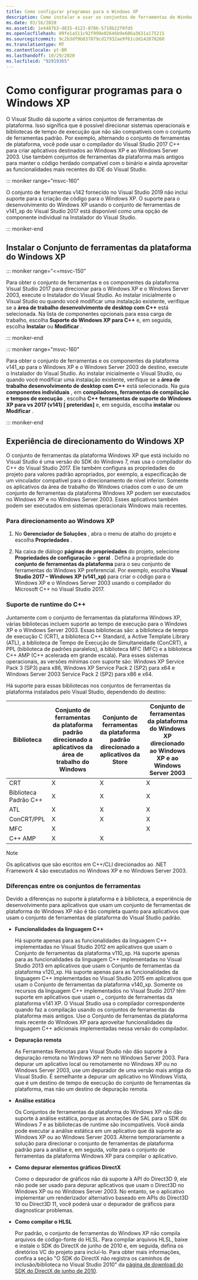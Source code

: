 ```yaml
---
title: Como configurar programas para o Windows XP
description: Como instalar e usar os conjuntos de ferramentas do Windows XP C++ no Visual Studio.
ms.date: 03/16/2020
ms.assetid: 1e4487b3-d815-4123-878b-5718b22f0fd5
ms.openlocfilehash: 09fe1a511c92f999e02646b9e606a3631a175215
ms.sourcegitcommit: 9c2b3df9b837879cd17932ae9f61cdd142078260
ms.translationtype: MT
ms.contentlocale: pt-BR
ms.lasthandoff: 10/29/2020
ms.locfileid: "92919365"
---
```

# <a name="configuring-programs-for-windows-xp"></a>Como configurar programas para o Windows XP

O Visual Studio dá suporte a vários conjuntos de ferramentas de plataforma. Isso significa que é possível direcionar sistemas operacionais e bibliotecas de tempo de execução que não são compatíveis com o conjunto de ferramentas padrão. Por exemplo, alternando o conjunto de ferramentas de plataforma, você pode usar o compilador do Visual Studio 2017 C++ para criar aplicativos destinados ao Windows XP e ao Windows Server 2003. Use também conjuntos de ferramentas da plataforma mais antigos para manter o código herdado compatível com o binário e ainda aproveitar as funcionalidades mais recentes do IDE do Visual Studio.

::: moniker range="msvc-160"

O conjunto de ferramentas v142 fornecido no Visual Studio 2019 não inclui suporte para a criação de código para o Windows XP. O suporte para o desenvolvimento do Windows XP usando o conjunto de ferramentas de v141_xp do Visual Studio 2017 está disponível como uma opção de componente individual na Instalador do Visual Studio.

::: moniker-end

## <a name="install-the-windows-xp-platform-toolset"></a>Instalar o Conjunto de ferramentas da plataforma do Windows XP

::: moniker range="<=msvc-150"

Para obter o conjunto de ferramentas e os componentes da plataforma Visual Studio 2017 para direcionar para o Windows XP e o Windows Server 2003, execute o Instalador do Visual Studio. Ao instalar inicialmente o Visual Studio ou quando você modificar uma instalação existente, verifique se a **área de trabalho desenvolvimento de desktop com C++** está selecionada. Na lista de componentes opcionais para essa carga de trabalho, escolha **Suporte do Windows XP para C++** e, em seguida, escolha **Instalar** ou **Modificar** .

::: moniker-end

::: moniker range="msvc-160"

Para obter o conjunto de ferramentas e os componentes da plataforma v141_xp para o Windows XP e o Windows Server 2003 de destino, execute o Instalador do Visual Studio. Ao instalar inicialmente o Visual Studio, ou quando você modificar uma instalação existente, verifique se a **área de trabalho desenvolvimento de desktop com C++** está selecionada. Na guia **componentes individuais** , em **compiladores, ferramentas de compilação e tempos de execução** , escolha **C++ ferramentas de suporte do Windows XP para vs 2017 (v141) \[ preteridas]** e, em seguida, escolha **instalar** ou **Modificar** .

::: moniker-end

## <a name="windows-xp-targeting-experience"></a>Experiência de direcionamento do Windows XP

O conjunto de ferramentas da plataforma Windows XP que está incluído no Visual Studio é uma versão do SDK do Windows 7, mas usa o compilador do C++ do Visual Studio 2017. Ele também configura as propriedades do projeto para valores padrão apropriados, por exemplo, a especificação de um vinculador compatível para o direcionamento de nível inferior. Somente os aplicativos da área de trabalho do Windows criados com o uso de um conjunto de ferramentas da plataforma Windows XP podem ser executados no Windows XP e no Windows Server 2003. Esses aplicativos também podem ser executados em sistemas operacionais Windows mais recentes.

### <a name="to-target-windows-xp"></a>Para direcionamento ao Windows XP

1. No **Gerenciador de Soluções** , abra o menu de atalho do projeto e escolha **Propriedades** .

1. Na caixa de diálogo **páginas de propriedades** do projeto, selecione **Propriedades de configuração**  >  **geral** . Defina a propriedade do **conjunto de ferramentas da plataforma** para o seu conjunto de ferramentas do Windows XP preferencial. Por exemplo, escolha **Visual Studio 2017 – Windows XP (v141_xp)** para criar o código para o Windows XP e o Windows Server 2003 usando o compilador do Microsoft C++ no Visual Studio 2017.

### <a name="c-runtime-support"></a>Suporte de runtime do C++

Juntamente com o conjunto de ferramentas da plataforma Windows XP, várias bibliotecas incluem suporte ao tempo de execução para o Windows XP e o Windows Server 2003. Essas bibliotecas são: a biblioteca de tempo de execução C (CRT), a biblioteca C++ Standard, a Active Template Library (ATL), a biblioteca de Tempo de Execução de Simultaneidade (ConCRT), a PPL (biblioteca de padrões paralelos), a biblioteca MFC (MFC) e a biblioteca C++ AMP (C++ acelerada em grande escala). Para esses sistemas operacionais, as versões mínimas com suporte são: Windows XP Service Pack 3 (SP3) para x86, Windows XP Service Pack 2 (SP2) para x64 e Windows Server 2003 Service Pack 2 (SP2) para x86 e x64.

Há suporte para essas bibliotecas nos conjuntos de ferramentas da plataforma instalados pelo Visual Studio, dependendo do destino:

|Biblioteca|Conjunto de ferramentas da plataforma padrão direcionado a aplicativos da área de trabalho do Windows|Conjunto de ferramentas da plataforma padrão direcionado a aplicativos da Store|Conjunto de ferramentas da plataforma do Windows XP direcionado ao Windows XP e ao Windows Server 2003|
|---|---|---|---|
|CRT|X|X|X|
|Biblioteca Padrão C++|X|X|X|
|ATL|X|X|X|
|ConCRT/PPL|X|X|X|
|MFC|X||X|
|C++ AMP|X|X||

> [!NOTE]
> Os aplicativos que são escritos em C++/CLI direcionados ao .NET Framework 4 são executados no Windows XP e no Windows Server 2003.

### <a name="differences-between-the-toolsets"></a>Diferenças entre os conjuntos de ferramentas

Devido a diferenças no suporte à plataforma e à biblioteca, a experiência de desenvolvimento para aplicativos que usam um conjunto de ferramentas de plataforma do Windows XP não é tão completa quanto para aplicativos que usam o conjunto de ferramentas de plataforma do Visual Studio padrão.

- **Funcionalidades da linguagem C++**

   Há suporte apenas para as funcionalidades da linguagem C++ implementadas no Visual Studio 2012 em aplicativos que usam o Conjunto de ferramentas da plataforma v110\_xp. Há suporte apenas para as funcionalidades da linguagem C++ implementadas no Visual Studio 2013 em aplicativos que usam o Conjunto de ferramentas da plataforma v120\_xp. Há suporte apenas para as funcionalidades da linguagem C++ implementadas no Visual Studio 2015 em aplicativos que usam o Conjunto de ferramentas da plataforma v140\_xp. Somente os recursos da linguagem C++ implementados no Visual Studio 2017 têm suporte em aplicativos que usam o \_ conjunto de ferramentas da plataforma v141 XP. O Visual Studio usa o compilador correspondente quando faz a compilação usando os conjuntos de ferramentas da plataforma mais antigos. Use o Conjunto de ferramentas da plataforma mais recente do Windows XP para aproveitar funcionalidades da linguagem C++ adicionais implementadas nessa versão do compilador.

- **Depuração remota**

   As Ferramentas Remotas para Visual Studio não dão suporte à depuração remota no Windows XP nem no Windows Server 2003. Para depurar um aplicativo local ou remotamente no Windows XP ou no Windows Server 2003, use um depurador de uma versão mais antiga do Visual Studio. É semelhante a depurar um aplicativo no Windows Vista, que é um destino de tempo de execução do conjunto de ferramentas da plataforma, mas não um destino de depuração remota.

- **Análise estática**

   Os Conjuntos de ferramentas da plataforma do Windows XP não dão suporte à análise estática, porque as anotações de SAL para o SDK do Windows 7 e as bibliotecas de runtime são incompatíveis. Você ainda pode executar a análise estática em um aplicativo que dá suporte ao Windows XP ou ao Windows Server 2003. Alterne temporariamente a solução para direcionar o conjunto de ferramentas de plataforma padrão para a análise e, em seguida, volte para o conjunto de ferramentas da plataforma Windows XP para compilar o aplicativo.

- **Como depurar elementos gráficos DirectX**

   Como o depurador de gráficos não dá suporte à API do Direct3D 9, ele não pode ser usado para depurar aplicativos que usam o Direct3D no Windows XP ou no Windows Server 2003. No entanto, se o aplicativo implementar um renderizador alternativo baseado em APIs do Direct3D 10 ou Direct3D 11, você poderá usar o depurador de gráficos para diagnosticar problemas.

- **Como compilar o HLSL**

   Por padrão, o conjunto de ferramentas do Windows XP não compila arquivos de código-fonte do HLSL. Para compilar arquivos HLSL, baixe e instale o SDK do DirectX de junho de 2010 e, em seguida, defina os diretórios VC do projeto para incluí-lo. Para obter mais informações, confira a seção "O SDK do DirectX não registra os caminhos de inclusão/biblioteca no Visual Studio 2010" da [página de download do SDK do DirectX de junho de 2010](https://www.microsoft.com/download/details.aspx?displaylang=en&id=6812).
